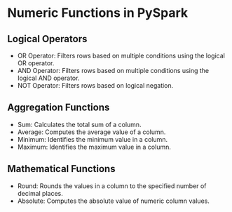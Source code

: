 # Numeric Functions in PySpark

## Logical Operators
- OR Operator: Filters rows based on multiple conditions using the logical OR operator.
- AND Operator: Filters rows based on multiple conditions using the logical AND operator.
- NOT Operator: Filters rows based on logical negation.

## Aggregation Functions
- Sum: Calculates the total sum of a column.
- Average: Computes the average value of a column.
- Minimum: Identifies the minimum value in a column.
- Maximum: Identifies the maximum value in a column.

## Mathematical Functions
- Round: Rounds the values in a column to the specified number of decimal places.
- Absolute: Computes the absolute value of numeric column values.
